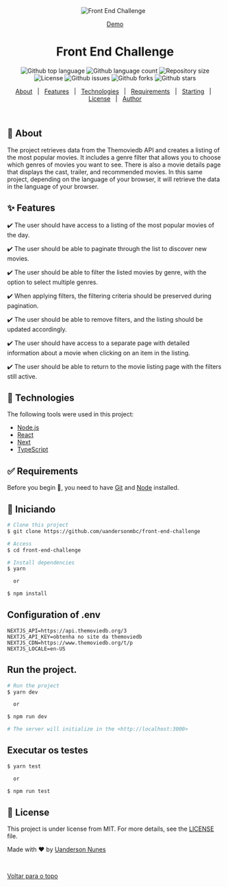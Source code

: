 <div align="center" id="top"> 
  <img src="https://user-images.githubusercontent.com/26174031/129483324-f2d1d5a9-dbb2-4197-9c40-1fe53617c3d7.png" alt="Front End Challenge" />
  &#xa0;

  <a href="https://front-end-challenge-theta.vercel.app/pt-BR">Demo</a>
</div>

<h1 align="center">Front End Challenge</h1>

<p align="center">
  <img alt="Github top language" src="https://img.shields.io/github/languages/top/uandersonmbc/front-end-challenge?color=56BEB8">

  <img alt="Github language count" src="https://img.shields.io/github/languages/count/uandersonmbc/front-end-challenge?color=56BEB8">

  <img alt="Repository size" src="https://img.shields.io/github/repo-size/uandersonmbc/front-end-challenge?color=56BEB8">

  <img alt="License" src="https://img.shields.io/github/license/uandersonmbc/front-end-challenge?color=56BEB8">

  <img alt="Github issues" src="https://img.shields.io/github/issues/uandersonmbc/front-end-challenge?color=56BEB8" />

  <img alt="Github forks" src="https://img.shields.io/github/forks/uandersonmbc/front-end-challenge?color=56BEB8" />

  <img alt="Github stars" src="https://img.shields.io/github/stars/uandersonmbc/front-end-challenge?color=56BEB8" />
</p>


<p align="center">
  <a href="#dart-about">About</a> &#xa0; | &#xa0; 
  <a href="#sparkles-features">Features</a> &#xa0; | &#xa0;
  <a href="#rocket-technologies">Technologies</a> &#xa0; | &#xa0;
  <a href="#white_check_mark-requirements">Requirements</a> &#xa0; | &#xa0;
  <a href="#checkered_flag-starting">Starting</a> &#xa0; | &#xa0;
  <a href="#memo-license">License</a> &#xa0; | &#xa0;
  <a href="https://github.com/uandersonmbc" target="_blank">Author</a>
</p>

<br>

## :dart: About ##

The project retrieves data from the Themoviedb API and creates a listing of the most popular movies. It includes a genre filter that allows you to choose which genres of movies you want to see. There is also a movie details page that displays the cast, trailer, and recommended movies. In this same project, depending on the language of your browser, it will retrieve the data in the language of your browser.


## :sparkles: Features ##
:heavy_check_mark: The user should have access to a listing of the most popular movies of the day.

:heavy_check_mark: The user should be able to paginate through the list to discover new movies.

:heavy_check_mark: The user should be able to filter the listed movies by genre, with the option to select multiple genres.

:heavy_check_mark: When applying filters, the filtering criteria should be preserved during pagination.

:heavy_check_mark: The user should be able to remove filters, and the listing should be updated accordingly.

:heavy_check_mark: The user should have access to a separate page with detailed information about a movie when clicking on an item in the listing.

:heavy_check_mark: The user should be able to return to the movie listing page with the filters still active.

## :rocket: Technologies ##

The following tools were used in this project:
- [Node.js](https://nodejs.org/en/)
- [React](https://pt-br.reactjs.org/)
- [Next](https://nextjs.org/)
- [TypeScript](https://www.typescriptlang.org/)

## :white_check_mark: Requirements ##

Before you begin :checkered_flag:, you need to have [Git](https://git-scm.com) and [Node](https://nodejs.org/en/) installed.

## :checkered_flag: Iniciando ##

```bash
# Clone this project
$ git clone https://github.com/uandersonmbc/front-end-challenge

# Access
$ cd front-end-challenge

# Install dependencies
$ yarn 

  or 

$ npm install
```

## Configuration of .env
```
NEXTJS_API=https://api.themoviedb.org/3
NEXTJS_API_KEY=obtenha no site da themoviedb
NEXTJS_CDN=https://www.themoviedb.org/t/p
NEXTJS_LOCALE=en-US

```

## Run the project.
```bash
# Run the project
$ yarn dev 

  or

$ npm run dev

# The server will initialize in the <http://localhost:3000>
```

## Executar os testes
```bash
$ yarn test 

  or

$ npm run test

```

## :memo: License ##

This project is under license from MIT. For more details, see the [LICENSE](LICENSE.md) file.


Made with :heart: by <a href="https://github.com/uandersonmbc" target="_blank">Uanderson Nunes</a>

&#xa0;

<a href="#top">Voltar para o topo</a>
